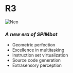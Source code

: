 # R3

![Neo](https://github.com/yousefa00/SPIMBOT/blob/r3/plan/logo.png?raw=true)

### *A new era of SPIMbot*

- Geometric perfection
- Excellence in multitasking
- Instruction set virtualization
- Source code generation
- Extrasensory perception
